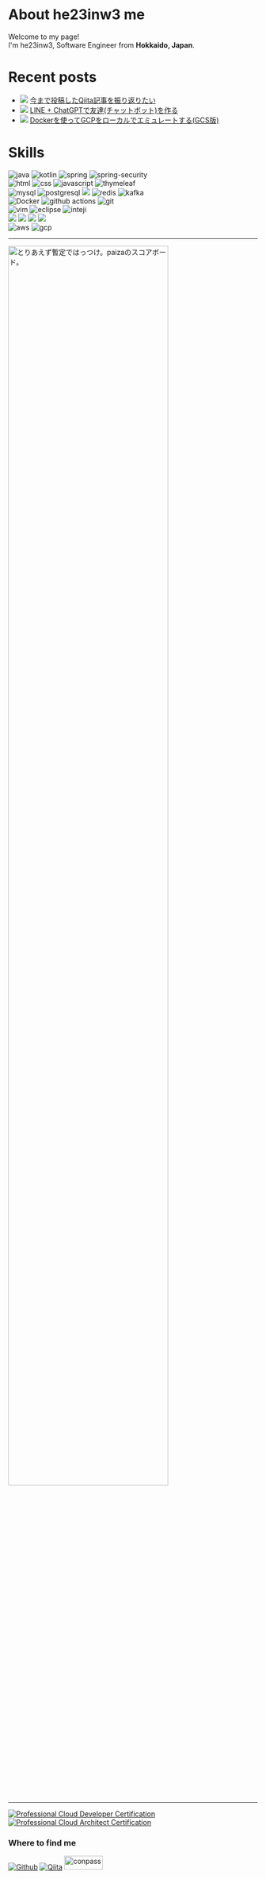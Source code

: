 # About he23inw3 me
<p>Welcome to my page!</br> I'm he23inw3, Software Engineer from <b>Hokkaido, Japan</b>.</p>

# Recent posts
- ![](img/qiita.png) [今まで投稿したQiita記事を振り返りたい](https://qiita.com/he23inw3/items/c7e5c30743b5263e9acc)
- ![](img/qiita.png) [LINE + ChatGPTで友達(チャットボット)を作る](https://qiita.com/he23inw3/items/9a5f733b84d1b5ce2397)
- ![](img/qiita.png) [Dockerを使ってGCPをローカルでエミュレートする(GCS版)](https://qiita.com/he23inw3/items/02ad426c4b0fb817498b)

# Skills
<p>
<!-- lang -->
<img alt="java" src="https://img.shields.io/badge/Java-ED8B00?style=style=flat-square&logo=openjdk&logoColor=white" />
<img alt="kotlin" src="https://img.shields.io/badge/Kotlin-0095D5?&style=style=flat-square&logo=kotlin&logoColor=white" />
<img alt="spring" src="https://img.shields.io/badge/Spring-6DB33F?style=style=flat-square&logo=spring&logoColor=white" />
<img alt="spring-security" src="https://img.shields.io/badge/Spring_Security-6DB33F?style=flat-square&logo=Spring-Security&logoColor=white" />
<br />
<img alt="html" src="https://img.shields.io/badge/HTML5-E34F26?style=style=flat-square&logo=html5&logoColor=white" />
<img alt="css" src="https://img.shields.io/badge/CSS3-1572B6?style=style=flat-square&logo=css3&logoColor=white" />
<img alt="javascript" src="https://img.shields.io/badge/JavaScript-323330?style=style=flat-square&logo=javascript&logoColor=F7DF1E" />
<img alt="thymeleaf" src="https://img.shields.io/badge/Thymeleaf-%23005C0F.svg?style=style=flat-square&logo=Thymeleaf&logoColor=white" />
<br>
<!-- middleware -->
<img alt="mysql" src="https://img.shields.io/badge/MySQL-00000F?style=style=flat-square&logo=mysql&logoColor=white" />
<img alt="postgresql" src="https://img.shields.io/badge/PostgreSQL-316192?style=style=flat-square&logo=postgresql&logoColor=white" />
<img src="https://img.shields.io/badge/-Oracle-f80000.svg?logo=oracle&style=flat">
<img alt="redis" src="https://img.shields.io/badge/redis-%23DD0031.svg?&style=flat-square&logo=redis&logoColor=white" />
<img alt="kafka" src="https://img.shields.io/badge/Apache%20Kafka-000?style=flat-square&logo=apachekafka" />
<br>
<!-- tool -->
<img alt="Docker" src="https://img.shields.io/badge/-Docker-46a2f1?style=flat-square&logo=docker&logoColor=white" />
<img alt="github actions" src="https://img.shields.io/badge/-Github_Actions-2088FF?style=flat-square&logo=github-actions&logoColor=white" />
<img alt="git" src="https://img.shields.io/badge/-Git-F05032?style=flat-square&logo=git&logoColor=white" />
<br />
<!-- editor -->
<img alt="vim" src="https://img.shields.io/badge/-Vim-019733.svg?logo=vim&style=flat" />
<img alt="eclipse" src="https://img.shields.io/badge/Eclipse-2C2255?style=flat-square&logo=eclipse&logoColor=white" />
<img alt="inteji" src="https://img.shields.io/badge/IntelliJ_IDEA-000000.svg?style=flat-square&logo=intellij-idea&logoColor=white" />
<br />
<!-- OS -->
<img src="https://img.shields.io/badge/-Linux-6C6694.svg?logo=linux&style=flat">
<img src="https://img.shields.io/badge/-Windows-0078D6.svg?logo=windows&style=flat" />
<img src="https://img.shields.io/badge/-Ubuntu-6F52B5.svg?logo=ubuntu&style=flat">
<img src="https://img.shields.io/badge/-RedHat-EE0000.svg?logo=red-hat&style=flat" />
<br />
<!-- cloud -->
<img alt="aws" src="https://img.shields.io/badge/Amazon_AWS-FF9900?style=flat-square&logo=amazonaws&logoColor=white" />
<img alt="gcp" src="https://img.shields.io/badge/Google_Cloud-4285F4?style=flat-square&logo=google-cloud&logoColor=white" />
<hr />
<img src="https://github.com/he23inw3/he23inw3/assets/27355202/d902013c-d566-46d0-af30-a11828372ec9" width="80%" height="80%" alt="とりあえず暫定ではっつけ。paizaのスコアボード。" />
<hr />
  
<!-- credly badges -->
<!--START_SECTION:badges-->
[![Professional Cloud Developer Certification](https://images.credly.com/size/100x100/images/614465c6-1d80-4ae6-a323-753de224422a/image.png)](http://www.credly.com/badges/7ca03102-fc30-43f3-811e-b935e4fc77ec "Professional Cloud Developer Certification")
[![Professional Cloud Architect Certification](https://images.credly.com/size/100x100/images/71c579e0-51fd-4247-b493-d2fa8167157a/image.png)](http://www.credly.com/badges/cfd958a3-a752-4eeb-96c8-40d931846351 "Professional Cloud Architect Certification")
<!--END_SECTION:badges-->
</p>

<h3>Where to find me</h3>
<p>
<a href="https://github.com/he23inw3" target="_blank"><img alt="Github" src="https://img.shields.io/badge/GitHub-%2312100E.svg?&style=for-the-badge&logo=Github&logoColor=white" /></a>
<a href="https://qiita.com/he23inw3" target="_blank"><img alt="Qiita" src="https://img.shields.io/badge/qiita-55C500.svg?&style=for-the-badge&logo=qiita&logoColor=white" /></a>
<a href="https://connpass.com/user/he23inw3/" target="_blank"><img alt="conpass" src="https://connpass.com/static/img/api/connpass_logo_1.png" width="78px" height="28px" /></a> <!-- https://connpass.com/about/api/ -->
</p>
